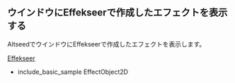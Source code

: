 ﻿
## ウインドウにEffekseerで作成したエフェクトを表示する

AltseedでウインドウにEffekseerで作成したエフェクトを表示します。

[Effekseer](https://sites.google.com/site/effekseer/)

* include_basic_sample EffectObject2D

